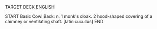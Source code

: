 TARGET DECK
ENGLISH

START
Basic
Cowl
Back: n. 1 monk's cloak. 2 hood-shaped covering of a chimney or ventilating shaft. [latin cucullus]
END
